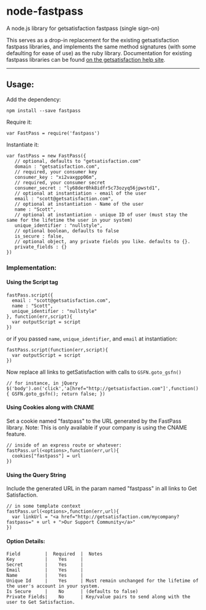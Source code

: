 node-fastpass
=============

A node.js library for getsatisfaction fastpass (single sign-on)

This serves as a drop-in replacement for the existing getsatisfaction fastpass libraries, and implements the same method signatures (with some defaulting for ease of use) as the ruby library.
Documentation for existing fastpass libraries can be found [on the getsatisfaction help site](http://getsatisfaction.com/corp/help/fastpass-implementation.html).

---

## Usage:

Add the dependency:

    npm install --save fastpass

Require it:

    var FastPass = require('fastpass')

Instantiate it:

    var fastPass = new FastPass({
       // optional, defaults to "getsatisfaction.com"
       domain : "getsatisfaction.com",
       // required, your consumer key
       consumer_key : "xi2vaxgpp06m",
       // required, your consumer secret
       consumer_secret : "ly68der0hk8idfr5c73ozyq56jpwstd1",
       // optional at instantiation - email of the user
       email : "scott@getsatisfaction.com",
       // optional at instantiation - Name of the user
       name : "Scott",
       // optional at instantiation - unique ID of user (must stay the same for the lifetime the user in your system)
       unique_identifier : "nullstyle",
       // optional boolean, defaults to false
       is_secure : false,
       // optional object, any private fields you like. defaults to {}.
       private_fields : {}
    })

### Implementation:


#### Using the Script tag

    fastPass.script({
      email : "scott@getsatisfaction.com",
      name : "Scott",
      unique_identifier : "nullstyle"
    }, function(err,script){
      var outputScript = script
    })

or if you passed `name`, `unique_identifier`, and `email` at instantiation:

    fastPass.script(function(err,script){
      var outputScript = script
    })

Now replace all links to getSatisfaction with calls to `GSFN.goto_gsfn()`

    // for instance, in jQuery
    $('body').on('click','a[href="http://getsatisfaction.com"]',function(){ GSFN.goto_gsfn(); return false; })

#### Using Cookies along with CNAME

Set a cookie named "fastpass" to the URL generated by the FastPass library. Note: This is only available if your company is using the CNAME feature.

    // inside of an express route or whatever:
    fastPass.url(<options>,function(err,url){
      cookies["fastpass"] = url
    })

#### Using the Query String

Include the generated URL in the param named "fastpass" in all links to Get Satisfaction.

    // in some template context
    fastPass.url(<options>,function(err,url){
      var linkUrl = "<a href="http://getsatisfaction.com/mycompany?fastpass=" + url + ">Our Support Community</a>"
    })

#### Option Details:

    Field         |  Required  |  Notes
    Key           |    Yes     |
    Secret        |    Yes     |
    Email         |    Yes     |
    Name          |    Yes     |
    Unique Id     |    Yes     | Must remain unchanged for the lifetime of the user's account in your system.
    Is Secure     |    No      | (defaults to false)
    Private Fields|    No      | Key/value pairs to send along with the user to Get Satisfaction.
